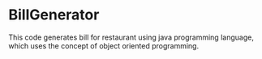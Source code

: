 # BillGenerator
This code generates bill for restaurant  using java programming language, which uses the concept of object oriented programming.
